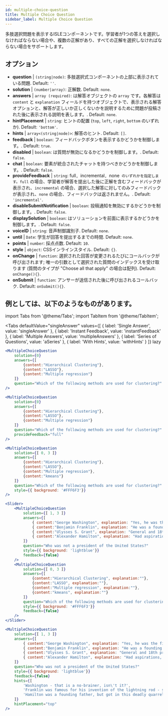 ```yaml
---
id: multiple-choice-question 
title: Multiple Choice Question
sidebar_label: Multiple Choice Question
---
```


多肢選択問題を表示するISLEコンポーネントです。学習者が1つの答えを選択しなければならない場合や、複数の正解があり、すべての正解を選択しなければならない場合をサポートします。

## オプション

* __question__ | `(string|node)`: 多肢選択式コンポーネントの上部に表示されている問題. Default: `''`.
* __solution__ | `(number|array)`: 正解数. Default: `none`.
* __answers__ | `array (required)`: は解答オブジェクトの `array` です。各解答は `content` と `explanation` フィールドを持つオブジェクトで、表示される解答オプションと、解答が正しいか正しくないかを説明するために問題が投稿された後に表示される説明を表します。. Default: `none`.
* __hintPlacement__ | `string`: ヒントの配置 (`top`, `left`, `right`, `bottom` のいずれか). Default: `'bottom'`.
* __hints__ | `array<(string|node)>`: 解答のヒント. Default: `[]`.
* __feedback__ | `boolean`: フィードバックボタンを表示するかどうかを制御します。. Default: `true`.
* __disabled__ | `boolean`: は質問が無効になるかどうかを制御します。. Default: `false`.
* __chat__ | `boolean`: 要素が統合されたチャットを持つべきかどうかを制御します。. Default: `false`.
* __provideFeedback__ | `string`: full`, `incremental`, `none` のいずれかを指定します。full` の場合、学習者が解答を提出した後に正解を含むフィードバックが表示され、`incremental` の場合、選択した解答に対してのみフィードバックが表示され、`none` の場合、フィードバックは返されません。. Default: `'incremental'`.
* __disableSubmitNotification__ | `boolean`: 投稿通知を無効にするかどうかを制御します。. Default: `false`.
* __displaySolution__ | `boolean`: はソリューションを前面に表示するかどうかを制御します。. Default: `false`.
* __voiceID__ | `string`: 音声制御識別子. Default: `none`.
* __until__ | `Date`: 学生が回答を提出するまでの時間. Default: `none`.
* __points__ | `number`: 採点点数. Default: `10`.
* __style__ | `object`: CSSインラインスタイル. Default: `{}`.
* __onChange__ | `function`: 選択された回答が変更されるたびにコールバックが呼び出されます; 唯一の引数として選択された質問のインデックスを受け取ります (質問のタイプが "Choose all that apply" の場合は配列). Default: `onChange(){}`.
* __onSubmit__ | `function`: アンサーが送信された後に呼び出されるコールバック. Default: `onSubmit(){}`.


## 例としては、以下のようなものがあります。

import Tabs from '@theme/Tabs';
import TabItem from '@theme/TabItem';

<Tabs
    defaultValue="singleAnswer"
    values={[
        { label: 'Single Answer', value: 'singleAnswer' },
        { label: 'Instant Feedback', value: 'instantFeedback' },
        { label: 'Multiple Answers', value: 'multipleAnswers' },
        { label: 'Series of Questions', value: 'aSeries' },
        { label: 'With Hints', value: 'withHints' }
    ]}
    lazy
>

<TabItem value="singleAnswer">

```jsx live
<MultipleChoiceQuestion
    solution={0}
    answers={[
        {content:"Hierarchical Clustering"},
        {content:"LASSO"},
        {content:"Multiple regression"}
    ]}
    question="Which of the following methods are used for clustering?"
/>
```

</TabItem>

<TabItem value="instantFeedback">

```jsx live
<MultipleChoiceQuestion
    solution={0}
    answers={[
        {content:"Hierarchical Clustering"},
        {content:"LASSO"},
        {content:"Multiple regression"}
    ]}
    question="Which of the following methods are used for clustering?"
    provideFeedback="full"
/>
```

</TabItem>

<TabItem value="multipleAnswers">

```jsx live
<MultipleChoiceQuestion
    solution={[ 0, 3 ]}
    answers={[
        {content:"Hierarchical Clustering"},
        {content:"LASSO"},
        {content:"Multiple regression"},
        {content:"kmeans"}
    ]}
    question="Which of the following methods are used for clustering?"
    style={{ background: '#FFF6F3'}}
/>
```

</TabItem>

<TabItem value="aSeries">

```jsx live
<Slider>
    <MultipleChoiceQuestion
        solution={[ 1, 3 ]}
        answers={[
            { content:"George Washington", explanation: "Yes, he was the first president." },
            { content:"Benjamin Franklin", explanation: "He was a founding father."},
            { content:"Ulysses S. Grant", explanation: "General and 18th president." },
            { content:"Alexander Hamilton", explanation: "Had aspirations, but died in a duel." }
        ]}
        question="Who was not a president of the United States?"
        style={{ background: 'lightblue'}}
        feedback={false}
    />
    <MultipleChoiceQuestion
        solution={[ 0, 3 ]}
        answers={[
            {content:"Hierarchical Clustering", explanation:""},
            {content:"LASSO", explanation:""},
            {content:"Multiple regression", explanation:""},
            {content:"kmeans", explanation:""}
        ]}
        question="Which of the following methods are used for clustering?"
        style={{ background: '#FFF6F3'}}
        feedback={false}
    />
</Slider>
```

</TabItem>

<TabItem value="withHints">

```jsx live
<MultipleChoiceQuestion
    solution={[ 1, 3 ]}
    answers={[
        { content:"George Washington", explanation: "Yes, he was the first president." },
        { content:"Benjamin Franklin", explanation: "He was a founding father."},
        { content:"Ulysses S. Grant", explanation: "General and 18th president." },
        { content:"Alexander Hamilton", explanation: "Had aspirations, but died in a duel." }
    ]}
    question="Who was not a president of the United States?"
    style={{ background: 'lightblue'}}
    feedback={false}
    hints={[
        'Washington - that is a no-brainer, isn\'t it?',
        'Franklin was famous for his invention of the lightning rod - so why become more?',
        'Hamilton was a founding father, but got in this deadly quarrel with Aaron Burr.',
    ]}
    hintPlacement="top"
/>
```

</TabItem>

</Tabs>
